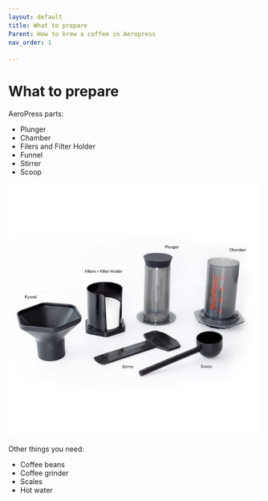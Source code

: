 ```yaml
---
layout: default
title: What to prepare
Parent: How to brew a coffee in Aeropress
nav_order: 1

---
```

# What to prepare

AeroPress parts:

- Plunger
- Chamber
- Filers and Filter Holder
- Funnel
- Stirrer
- Scoop
  
![image](../../assets/images/aeropress.jpg)

Other things you need:

- Coffee beans
- Coffee grinder
- Scales
- Hot water
